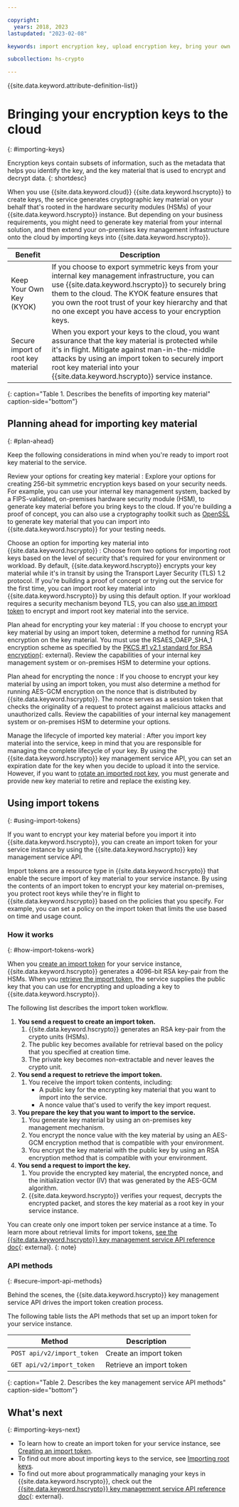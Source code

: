 ```yaml
---

copyright:
  years: 2018, 2023
lastupdated: "2023-02-08"

keywords: import encryption key, upload encryption key, bring your own key, byok, key material, secure import, import tokens

subcollection: hs-crypto

---
```


{{site.data.keyword.attribute-definition-list}}



# Bringing your encryption keys to the cloud
{: #importing-keys}

Encryption keys contain subsets of information, such as the metadata that helps you identify the key, and the key material that is used to encrypt and decrypt data.
{: shortdesc}

When you use {{site.data.keyword.cloud}} {{site.data.keyword.hscrypto}} to create keys, the service generates cryptographic key material on your behalf that's rooted in the hardware security modules (HSMs) of your {{site.data.keyword.hscrypto}} instance. But depending on your business requirements, you might need to generate key material from your internal solution, and then extend your on-premises key management infrastructure onto the cloud by importing keys into {{site.data.keyword.hscrypto}}.

| Benefit | Description |
| --- | --- |
| Keep Your Own Key (KYOK) | If you choose to export symmetric keys from your internal key management infrastructure, you can use {{site.data.keyword.hscrypto}} to securely bring them to the cloud. The KYOK feature ensures that you own the root trust of your key hierarchy and that no one except you have access to your encryption keys. |
| Secure import of root key material | When you export your keys to the cloud, you want assurance that the key material is protected while it's in flight. Mitigate against man-in-the-middle attacks by using an import token to securely import root key material into your {{site.data.keyword.hscrypto}} service instance. |
{: caption="Table 1. Describes the benefits of importing key material" caption-side="bottom"}

## Planning ahead for importing key material
{: #plan-ahead}

Keep the following considerations in mind when you're ready to import root key material to the service.

Review your options for creating key material
:   Explore your options for creating 256-bit symmetric encryption keys based on your security needs. For example, you can use your internal key management system, backed by a FIPS-validated, on-premises hardware security module (HSM), to generate key material before you bring keys to the cloud. If you're building a proof of concept, you can also use a cryptography toolkit such as [OpenSSL](https://www.openssl.org/) to generate key material that you can import into {{site.data.keyword.hscrypto}} for your testing needs.

Choose an option for importing key material into {{site.data.keyword.hscrypto}}
:   Choose from two options for importing root keys based on the level of security that's required for your environment or workload. By default, {{site.data.keyword.hscrypto}} encrypts your key material while it's in transit by using the Transport Layer Security (TLS) 1.2 protocol. If you're building a proof of concept or trying out the service for the first time, you can import root key material into {{site.data.keyword.hscrypto}} by using this default option. If your workload requires a security mechanism beyond TLS, you can also [use an import token](#using-import-tokens) to encrypt and import root key material into the service.

Plan ahead for encrypting your key material
:   If you choose to encrypt your key material by using an import token, determine a method for running RSA encryption on the key material. You must use the RSAES_OAEP_SHA_1 encryption scheme as specified by the [PKCS #1 v2.1 standard for RSA encryption](https://tools.ietf.org/html/rfc3447){: external}. Review the capabilities of your internal key management system or on-premises HSM to determine your options.

Plan ahead for encrypting the nonce
:   If you choose to encrypt your key material by using an import token, you must also determine a method for running AES-GCM encryption on the nonce that is distributed by {{site.data.keyword.hscrypto}}. The nonce serves as a session token that checks the originality of a request to protect against malicious attacks and unauthorized calls. Review the capabilities of your internal key management system or on-premises HSM to determine your options.

Manage the lifecycle of imported key material
:   After you import key material into the service, keep in mind that you are responsible for managing the complete lifecycle of your key. By using the {{site.data.keyword.hscrypto}} key management service API, you can set an expiration date for the key when you decide to upload it into the service. However, if you want to [rotate an imported root key](/docs/hs-crypto?topic=hs-crypto-rotate-keys), you must generate and provide new key material to retire and replace the existing key.


## Using import tokens
{: #using-import-tokens}

If you want to encrypt your key material before you import it into {{site.data.keyword.hscrypto}}, you can create an import token for your service instance by using the {{site.data.keyword.hscrypto}} key management service API.

Import tokens are a resource type in {{site.data.keyword.hscrypto}} that enable the secure import of key material to your service instance. By using the contents of an import token to encrypt your key material on-premises, you protect root keys while they're in flight to {{site.data.keyword.hscrypto}} based on the policies that you specify. For example, you can set a policy on the import token that limits the use based on time and usage count.

### How it works
{: #how-import-tokens-work}

When you [create an import token](/docs/hs-crypto?topic=hs-crypto-create-import-tokens) for your service instance, {{site.data.keyword.hscrypto}} generates a 4096-bit RSA key-pair from the HSMs. When you [retrieve the import token](/docs/hs-crypto?topic=hs-crypto-create-import-tokens#retrieve-import-token-api), the service supplies the public key that you can use for encrypting and uploading a key to {{site.data.keyword.hscrypto}}.

The following list describes the import token workflow.

1. **You send a request to create an import token.**
   1. {{site.data.keyword.hscrypto}} generates an RSA key-pair from the crypto units (HSMs).
   2. The public key becomes available for retrieval based on the policy that you specified at creation time.
   3. The private key becomes non-extractable and never leaves the crypto unit.
2. **You send a request to retrieve the import token.**
   1. You receive the import token contents, including:
      - A public key for the encrypting key material that you want to import into the service.
      - A nonce value that's used to verify the key import request.
3. **You prepare the key that you want to import to the service.**
   1. You generate key material by using an on-premises key management mechanism.
   2. You encrypt the nonce value with the key material by using an AES-GCM encryption method that is compatible with your environment.
   3. You encrypt the key material with the public key by using an RSA encryption method that is compatible with your environment.
4. **You send a request to import the key.**
   1. You provide the encrypted key material, the encrypted nonce, and the initialization vector (IV) that was generated by the AES-GCM algorithm.
   2. {{site.data.keyword.hscrypto}} verifies your request, decrypts the encrypted packet, and stores the key material as a root key in your service instance.

You can create only one import token per service instance at a time. To learn more about retrieval limits for import tokens, [see the {{site.data.keyword.hscrypto}} key management service API reference doc](/apidocs/hs-crypto#postimporttoken){: external}.
{: note}



### API methods
{: #secure-import-api-methods}

Behind the scenes, the {{site.data.keyword.hscrypto}} key management service API drives the import token creation process.

The following table lists the API methods that set up an import token for your service instance.

| Method | Description |
| --- | --- |
| `POST api/v2/import_token` | Create an import token |
| `GET api/v2/import_token` | Retrieve an import token |
{: caption="Table 2. Describes the key management service API methods" caption-side="bottom"}

## What's next
{: #importing-keys-next}

- To learn how to create an import token for your service instance, see [Creating an import token](/docs/hs-crypto?topic=hs-crypto-create-import-tokens).
- To find out more about importing keys to the service, see [Importing root keys](/docs/hs-crypto?topic=hs-crypto-import-root-keys).
- To find out more about programmatically managing your keys in {{site.data.keyword.hscrypto}}, check out the [{{site.data.keyword.hscrypto}} key management service API reference doc](/apidocs/hs-crypto){: external}.
